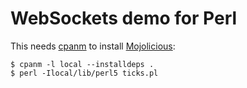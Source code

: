# WebSockets demo for Perl

This needs [cpanm](https://metacpan.org/pod/App::cpanminus) to install
[Mojolicious](https://mojolicious.org):

    $ cpanm -l local --installdeps .
    $ perl -Ilocal/lib/perl5 ticks.pl
